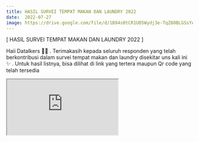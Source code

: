 ```yaml
---
title: HASIL SURVEI TEMPAT MAKAN DAN LAUNDRY 2022
date:  2022-07-27
image: https://drive.google.com/file/d/1B94s0tCR1UD5Wydj3e-TqZ80BLGSsYA0/view?usp=sharing
---
```


[ HASIL SURVEI TEMPAT MAKAN DAN LAUNDRY 2022 ]

Haii Datalkers 👋🏻
.
Terimakasih kepada seluruh responden yang telah berkontribusi dalam survei tempat makan dan laundry disekitar uns kali ini ✨
.
Untuk hasil listnya, bisa dilihat di link yang tertera maupun Qr code yang telah tersedia

<iframe src="https://mozilla.github.io/pdf.js/web/viewer.html?file=https://https://datastudio.google.com/reporting/0126fca1-957a-41ee-8fd1-be43a3dcb0af/page/fKGyC"></iframe>



